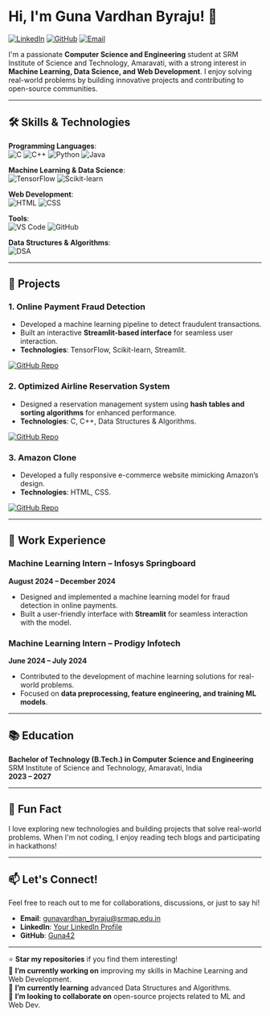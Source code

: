 # Hi, I'm Guna Vardhan Byraju! 👋

[![LinkedIn](https://img.shields.io/badge/LinkedIn-Connect-blue)](https://www.linkedin.com/in/your-profile) <!-- Replace with your LinkedIn link -->
[![GitHub](https://img.shields.io/badge/GitHub-Follow-black)](https://github.com/Guna42)
[![Email](https://img.shields.io/badge/Email-Contact-red)](mailto:gunavardhan_byraju@srmap.edu.in)

I'm a passionate **Computer Science and Engineering** student at SRM Institute of Science and Technology, Amaravati, with a strong interest in **Machine Learning, Data Science, and Web Development**. I enjoy solving real-world problems by building innovative projects and contributing to open-source communities.

---

## 🛠️ Skills & Technologies

**Programming Languages**:  
![C](https://img.shields.io/badge/C-00599C?style=for-the-badge&logo=c&logoColor=white)
![C++](https://img.shields.io/badge/C%2B%2B-00599C?style=for-the-badge&logo=c%2B%2B&logoColor=white)
![Python](https://img.shields.io/badge/Python-3776AB?style=for-the-badge&logo=python&logoColor=white)
![Java](https://img.shields.io/badge/Java-ED8B00?style=for-the-badge&logo=openjdk&logoColor=white)

**Machine Learning & Data Science**:  
![TensorFlow](https://img.shields.io/badge/TensorFlow-FF6F00?style=for-the-badge&logo=tensorflow&logoColor=white)
![Scikit-learn](https://img.shields.io/badge/Scikit--learn-F7931E?style=for-the-badge&logo=scikit-learn&logoColor=white)

**Web Development**:  
![HTML](https://img.shields.io/badge/HTML-E34F26?style=for-the-badge&logo=html5&logoColor=white)
![CSS](https://img.shields.io/badge/CSS-1572B6?style=for-the-badge&logo=css3&logoColor=white)

**Tools**:  
![VS Code](https://img.shields.io/badge/VS_Code-007ACC?style=for-the-badge&logo=visual-studio-code&logoColor=white)
![GitHub](https://img.shields.io/badge/GitHub-181717?style=for-the-badge&logo=github&logoColor=white)

**Data Structures & Algorithms**:  
![DSA](https://img.shields.io/badge/DSA-FFA500?style=for-the-badge&logo=java&logoColor=white)

---

## 🚀 Projects

### 1. **Online Payment Fraud Detection**
   - Developed a machine learning pipeline to detect fraudulent transactions.
   - Built an interactive **Streamlit-based interface** for seamless user interaction.
   - **Technologies**: TensorFlow, Scikit-learn, Streamlit.

   [![GitHub Repo](https://img.shields.io/badge/GitHub-Repo-black)](https://github.com/Guna42/Online-Payment-Fraud-Detection)

### 2. **Optimized Airline Reservation System**
   - Designed a reservation management system using **hash tables and sorting algorithms** for enhanced performance.
   - **Technologies**: C, C++, Data Structures & Algorithms.

   [![GitHub Repo](https://img.shields.io/badge/GitHub-Repo-black)](https://github.com/Guna42/Airline-Reservation-System)

### 3. **Amazon Clone**
   - Developed a fully responsive e-commerce website mimicking Amazon’s design.
   - **Technologies**: HTML, CSS.

   [![GitHub Repo](https://img.shields.io/badge/GitHub-Repo-black)](https://github.com/Guna42/Amazon-Clone)

---

## 💼 Work Experience

### **Machine Learning Intern – Infosys Springboard**  
**August 2024 – December 2024**  
- Designed and implemented a machine learning model for fraud detection in online payments.
- Built a user-friendly interface with **Streamlit** for seamless interaction with the model.

### **Machine Learning Intern – Prodigy Infotech**  
**June 2024 – July 2024**  
- Contributed to the development of machine learning solutions for real-world problems.
- Focused on **data preprocessing, feature engineering, and training ML models**.

---

## 📚 Education

**Bachelor of Technology (B.Tech.) in Computer Science and Engineering**  
SRM Institute of Science and Technology, Amaravati, India  
**2023 – 2027**

---

## 🌟 Fun Fact  
I love exploring new technologies and building projects that solve real-world problems. When I'm not coding, I enjoy reading tech blogs and participating in hackathons!

---

## 📫 Let's Connect!  
Feel free to reach out to me for collaborations, discussions, or just to say hi!  
- **Email**: gunavardhan_byraju@srmap.edu.in  
- **LinkedIn**: [Your LinkedIn Profile](https://www.linkedin.com/in/your-profile) <!-- Replace with your LinkedIn link -->  
- **GitHub**: [Guna42](https://github.com/Guna42)  

---

⭐️ **Star my repositories** if you find them interesting!  
🔭 **I’m currently working on** improving my skills in Machine Learning and Web Development.  
🌱 **I’m currently learning** advanced Data Structures and Algorithms.  
👯 **I’m looking to collaborate on** open-source projects related to ML and Web Dev.  
